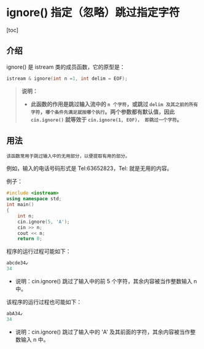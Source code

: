 # ignore() 指定（忽略）跳过指定字符

[toc]

## 介绍

ignore() 是 istream 类的成员函数，它的原型是：

```c++
istream & ignore(int n =1, int delim = EOF);
```

> **说明：**
>
> - **此函数的作用是跳过输入流中的 `n 个字符`，或跳过 `delim 及其之前的所有字符`，`哪个条件先满足就按哪个执行`。两个参数都有默认值，因此 `cin.ignore()` 就等效于 `cin.ignore(1, EOF)， 即跳过一个字符`。**

## 用法

`该函数常用于跳过输入中的无用部分，以便提取有用的部分。`

例如，输入的电话号码形式是 Tel:63652823，Tel: 就是无用的内容。



例子：

```c++
#include <iostream>
using namespace std;
int main()
{
    int n;
    cin.ignore(5, 'A');
    cin >> n;
    cout << n;
    return 0;
```

程序的运行过程可能如下：

```c++
abcde34↙
34
```

- 说明：cin.ignore() 跳过了输入中的前 5 个字符，其余内容被当作整数输入 n 中。

该程序的运行过程也可能如下：

```c++
abA34↙
34
```

- 说明：cin.ignore() 跳过了输入中的 'A' 及其前面的字符，其余内容被当作整数输入 n 中。

